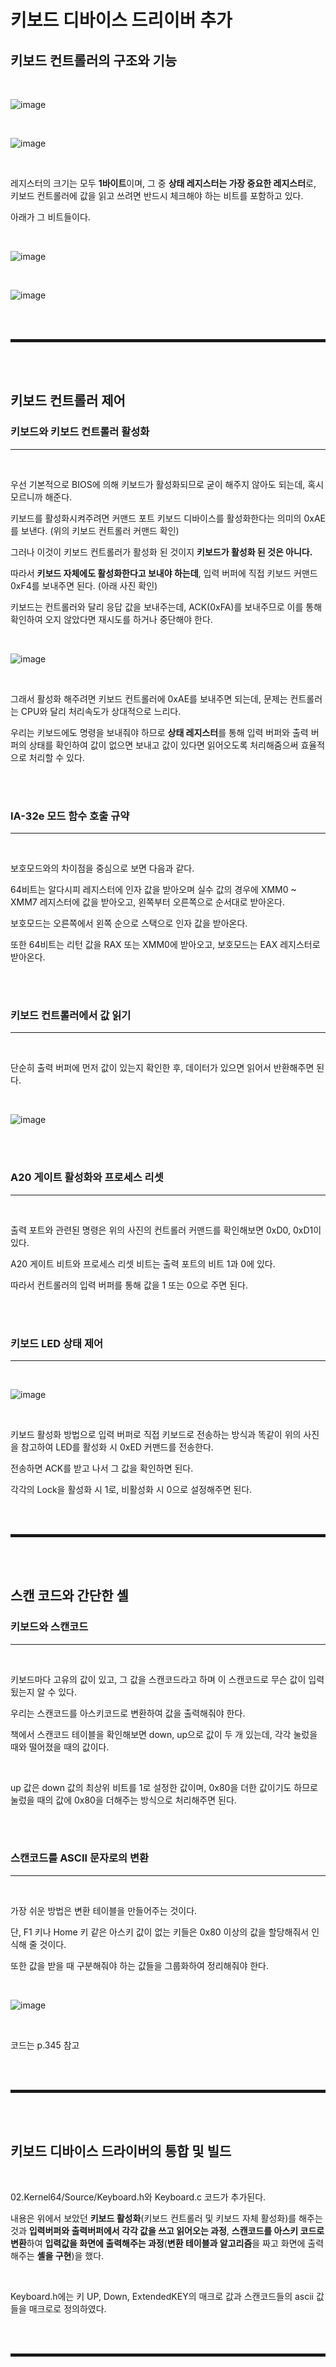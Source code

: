 # 키보드 디바이스 드리이버 추가
## 키보드 컨트롤러의 구조와 기능

<br>

![image](https://user-images.githubusercontent.com/52172169/196896404-7d4f1ff8-2e0c-48a0-81fe-cfe1a99b5ccd.png)

<br>

![image](https://user-images.githubusercontent.com/52172169/196896598-873a84b5-770f-4dc4-9489-7b9a13e5caab.png)

<br>

레지스터의 크기는 모두 **1바이트**이며, 그 중 **상태 레지스터는 가장 중요한 레지스터**로, 키보드 컨트롤러에 값을 읽고 쓰려면 반드시 체크해야 하는 비트를 포함하고 있다.

아래가 그 비트들이다.

<br>

![image](https://user-images.githubusercontent.com/52172169/196896619-96beecdc-d269-4841-93da-7b563a86d37e.png)

<br>

![image](https://user-images.githubusercontent.com/52172169/196896661-d6a483d2-90f4-4391-acd8-074aff22db3f.png)

<br><br>
<hr style="border: 2px solid;">
<br><br>

## 키보드 컨트롤러 제어
### 키보드와 키보드 컨트롤러 활성화
---

<br>

우선 기본적으로 BIOS에 의해 키보드가 활성화되므로 굳이 해주지 않아도 되는데, 혹시 모르니까 해준다.

키보드를 활성화시켜주려면 커맨드 포트 키보드 디바이스를 활성화한다는 의미의 0xAE 를 보낸다. (위의 키보드 컨트롤러 커맨드 확인)

그러나 이것이 키보드 컨트롤러가 활성화 된 것이지 **키보드가 활성화 된 것은 아니다.**

따라서 **키보드 자체에도 활성화한다고 보내야 하는데**, 입력 버퍼에 직접 키보드 커맨드 0xF4를 보내주면 된다. (아래 사진 확인)

키보드는 컨트롤러와 달리 응답 값을 보내주는데, ACK(0xFA)를 보내주므로 이를 통해 확인하여 오지 않았다면 재시도를 하거나 중단해야 한다.

<br>

![image](https://user-images.githubusercontent.com/52172169/196907526-d8d1ff7d-59a4-4f51-9d7e-7c797878b0c2.png)

<br>

그래서 활성화 해주려면 키보드 컨트롤러에 0xAE를 보내주면 되는데, 문제는 컨트롤러는 CPU와 달리 처리속도가 상대적으로 느리다.

우리는 키보드에도 명령을 보내줘야 하므로 **상태 레지스터**를 통해 입력 버퍼와 출력 버퍼의 상태를 확인하여 값이 없으면 보내고 값이 있다면 읽어오도록 처리해줌으써 효율적으로 처리할 수 있다.

<br><br>

### IA-32e 모드 함수 호출 규약
---

<br>

보호모드와의 차이점을 중심으로 보면 다음과 같다.

64비트는 알다시피 레지스터에 인자 값을 받아오며 실수 값의 경우에 XMM0 ~ XMM7 레지스터에 값을 받아오고, 왼쪽부터 오른쪽으로 순서대로 받아온다.

보호모드는 오른쪽에서 왼쪽 순으로 스택으로 인자 값을 받아온다.

또한 64비트는 리턴 값을 RAX 또는 XMM0에 받아오고, 보호모드는 EAX 레지스터로 받아온다.

<br><br>

### 키보드 컨트롤러에서 값 읽기
---

<br>

단순히 출력 버퍼에 먼저 값이 있는지 확인한 후, 데이터가 있으면 읽어서 반환해주면 된다.

<br>

![image](https://user-images.githubusercontent.com/52172169/196941794-c07848e3-96b8-4a03-9ea5-e2a673c93b4f.png)

<br><br>

### A20 게이트 활성화와 프로세스 리셋
---

<br>

출력 포트와 관련된 명령은 위의 사진의 컨트롤러 커맨드를 확인해보면 0xD0, 0xD1이 있다.

A20 게이트 비트와 프로세스 리셋 비트는 출력 포트의 비트 1과 0에 있다.

따라서 컨트롤러의 입력 버퍼를 통해 값을 1 또는 0으로 주면 된다.

<br><br>

### 키보드 LED 상태 제어
---

<br>

![image](https://user-images.githubusercontent.com/52172169/196967286-ddbeb2c8-63d5-4013-96df-d488bc2f635a.png)

<br>

키보드 활성화 방법으로 입력 버퍼로 직접 키보드로 전송하는 방식과 똑같이 위의 사진을 참고하여 LED를 활성화 시 0xED 커맨드를 전송한다.

전송하면 ACK를 받고 나서 그 값을 확인하면 된다.

각각의 Lock을 활성화 시 1로, 비활성화 시 0으로 설정해주면 된다.

<br><br>
<hr style="border: 2px solid;">
<br><br>

## 스캔 코드와 간단한 셸
### 키보드와 스캔코드
---

<br>

키보드마다 고유의 값이 있고, 그 값을 스캔코드라고 하며 이 스캔코드로 무슨 값이 입력됬는지 알 수 있다.

우리는 스캔코드를 아스키코드로 변환하여 값을 출력해줘야 한다.

책에서 스캔코드 테이블을 확인해보면 down, up으로 값이 두 개 있는데, 각각 눌렀을 때와 떨어졌을 때의 값이다.

<br>

up 값은 down 값의 최상위 비트를 1로 설정한 값이며, 0x80을 더한 값이기도 하므로 눌렀을 때의 값에 0x80을 더해주는 방식으로 처리해주면 된다.

<br><br>

### 스캔코드를 ASCII 문자로의 변환
---

<br>

가장 쉬운 방법은 변환 테이블을 만들어주는 것이다.

단, F1 키나 Home 키 같은 아스키 값이 없는 키들은 0x80 이상의 값을 할당해줘서 인식해 줄 것이다.

또한 값을 받을 때 구분해줘야 하는 값들을 그룹화하여 정리해줘야 한다.

<br>

![image](https://user-images.githubusercontent.com/52172169/196978101-732377df-ed84-40c4-aac2-1309b7db050e.png)

<br>

코드는 p.345 참고

<br><br>
<hr style="border: 2px solid;">
<br><br>

## 키보드 디바이스 드라이버의 통합 및 빌드

<br>

02.Kernel64/Source/Keyboard.h와 Keyboard.c 코드가 추가된다.

내용은 위에서 보았던 **키보드 활성화**(키보드 컨트롤러 및 키보드 자체 활성화)를 해주는 것과 **입력버퍼와 출력버퍼에서 각각 값을 쓰고 읽어오는 과정**, **스캔코드를 아스키 코드로 변환**하여 **입력값을 화면에 출력해주는 과정**(**변환 테이블과 알고리즘**을 짜고 화면에 출력해주는 **셸을 구현**)을 했다. 

<br>

Keyboard.h에는 키 UP, Down, ExtendedKEY의 매크로 값과 스캔코드들의 ascii 값들을 매크로로 정의하였다.



<br><br>
<hr style="border: 2px solid;">
<br><br>

